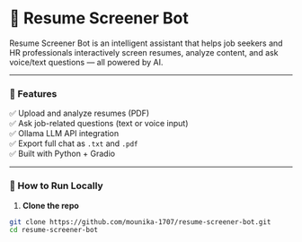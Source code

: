 # 💬 Resume Screener Bot

Resume Screener Bot is an intelligent assistant that helps job seekers and HR professionals interactively screen resumes, analyze content, and ask voice/text questions — all powered by AI.

---


### 🔧 Features

✅ Upload and analyze resumes (PDF)  
✅ Ask job-related questions (text or voice input)  
✅ Ollama LLM API integration  
✅ Export full chat as `.txt` and `.pdf`  
✅ Built with Python + Gradio

---

### 🚀 How to Run Locally

1. **Clone the repo**
```bash
git clone https://github.com/mounika-1707/resume-screener-bot.git
cd resume-screener-bot
